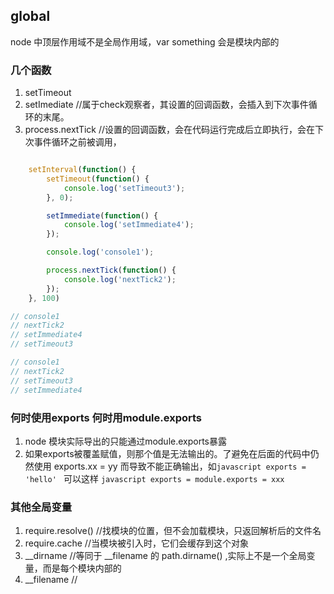 ## global

node 中顶层作用域不是全局作用域，var something 会是模块内部的



### 几个函数

1. setTimeout
2. setImediate  //属于check观察者，其设置的回调函数，会插入到下次事件循环的末尾。
3. process.nextTick   //设置的回调函数，会在代码运行完成后立即执行，会在下次事件循环之前被调用，

``` javascript

	setInterval(function() {
	    setTimeout(function() {
	        console.log('setTimeout3');
	    }, 0);

	    setImmediate(function() {
	        console.log('setImmediate4');
	    });

	    console.log('console1');

	    process.nextTick(function() {
	        console.log('nextTick2');
	    });
	}, 100)

// console1
// nextTick2
// setImmediate4
// setTimeout3

// console1
// nextTick2
// setTimeout3
// setImmediate4

```



### 何时使用exports 何时用module.exports

1. node 模块实际导出的只能通过module.exports暴露
2. 如果exports被覆盖赋值，则那个值是无法输出的。了避免在后面的代码中仍然使用 exports.xx = yy 而导致不能正确输出，如```javascript exports = 'hello' ``` 可以这样
```javascript exports = module.exports = xxx ```



### 其他全局变量
 
1. require.resolve()  //找模块的位置，但不会加载模块，只返回解析后的文件名
2. require.cache //当模块被引入时，它们会缓存到这个对象
3. __dirname //等同于 __filename 的 path.dirname() ,实际上不是一个全局变量，而是每个模块内部的
4. __filename //
